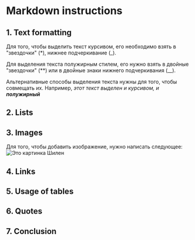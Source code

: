 # Markdown instructions
## 1. Text formatting
Для того, чтобы выделить текст курсивом, его необходимо взять в "звездочки" (*), нижнее подчеркивание (_).

Для выделения текста полужирным стилем, его нужно взять в двойные "звездочки" (**) или в двойные знаки нижнего подчеркивания (__).

Альтернативные способы выделения текста нужны для того, чтобы совмещать их. Например, _этот текст выделен и курсивом, и **полужирный**_
## 2. Lists
## 3. Images
Для того, чтобы добавить изображение, нужно написать следующее:
![Это картинка Шилен](shilen.jpg)
## 4. Links
## 5. Usage of tables
## 6. Quotes
## 7. Conclusion